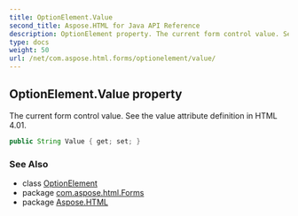 ```yaml
---
title: OptionElement.Value
second_title: Aspose.HTML for Java API Reference
description: OptionElement property. The current form control value. See the value attribute definition in HTML 4.01
type: docs
weight: 50
url: /net/com.aspose.html.forms/optionelement/value/
---
```

## OptionElement.Value property

The current form control value. See the value attribute definition in HTML 4.01.

```java
public String Value { get; set; }
```

### See Also

* class [OptionElement](../)
* package [com.aspose.html.Forms](../../optionelement/)
* package [Aspose.HTML](../../../)
